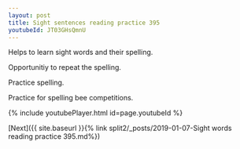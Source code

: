 ```yaml
---
layout: post
title: Sight sentences reading practice 395
youtubeId: JT03GHsQmnU
---
```

 
 
Helps to learn sight words and their spelling.

Opportunitiy to repeat the spelling. 

Practice spelling. 
 
Practice for spelling bee competitions. 
 
{% include youtubePlayer.html id=page.youtubeId %}
 
 

[Next]({{ site.baseurl }}{% link  split2/_posts/2019-01-07-Sight words reading practice 395.md%})
 
